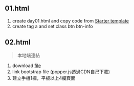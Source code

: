 ## 01.html
1. create day01.html and copy code from [Starter template](https://v5.getbootstrap.com/docs/5.0/getting-started/introduction/#starter-template)
2. create tag a and set class btn btn-info

## 02.html
> 本地端連結
1. download [file](https://v5.getbootstrap.com/docs/5.0/getting-started/download/#compiled-css-and-js)
2. link bootstrap file (popper.js透過CDN自己下載) 
3. 建立手機1欄，平板以上4欄頁面